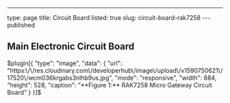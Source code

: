 ---
type: page
title: Circuit Board
listed: true
slug: circuit-board-rak7258
---published

## Main Electronic Circuit Board

$plugin[{
    "type": "image",
    "data": {
        "url": "https:\/\/res.cloudinary.com\/developerhub\/image\/upload\/v1590750621\/17520\/wcm036krgabs3nlhb9us.jpg",
        "mode": "responsive",
        "width": 884,
        "height": 528,
        "caption": "**Figure 1:** RAK7258 Micro Gateway Circuit Board"
    }
}]$

